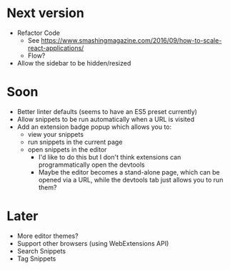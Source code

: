 # Next version

* Refactor Code
  * See https://www.smashingmagazine.com/2016/09/how-to-scale-react-applications/
  * Flow?
* Allow the sidebar to be hidden/resized

# Soon

* Better linter defaults (seems to have an ES5 preset currently)
* Allow snippets to be run automatically when a URL is visited
* Add an extension badge popup which allows you to:
  * view your snippets
  * run snippets in the current page
  * open snippets in the editor
    * I'd like to do this but I don't think extensions can programmatically
      open the devtools
    * Maybe the editor becomes a stand-alone page, which can be opened via a
      URL, while the devtools tab just allows you to run them?

# Later

* More editor themes?
* Support other browsers (using WebExtensions API)
* Search Snippets
* Tag Snippets
